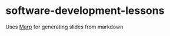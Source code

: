 # software-development-lessons

Uses [Marp](https://github.com/marp-team/marp-cli) for generating slides from markdown
